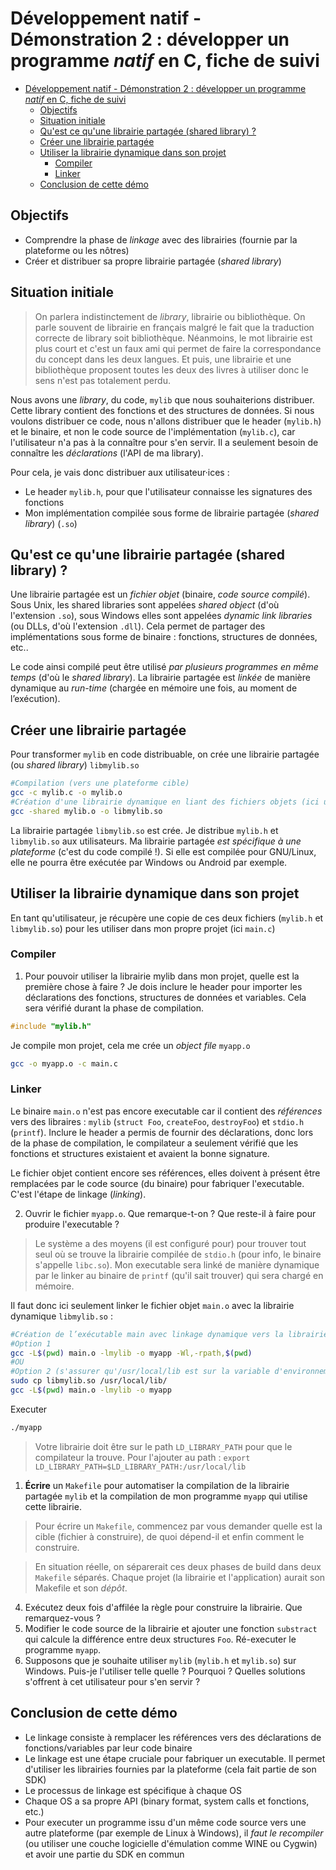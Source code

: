 # Développement natif - Démonstration 2 : développer un programme *natif* en C, fiche de suivi


- [Développement natif - Démonstration 2 : développer un programme *natif* en C, fiche de suivi](#développement-natif---démonstration-2--développer-un-programme-natif-en-c-fiche-de-suivi)
  - [Objectifs](#objectifs)
  - [Situation initiale](#situation-initiale)
  - [Qu'est ce qu'une librairie partagée (shared library) ?](#quest-ce-quune-librairie-partagée-shared-library-)
  - [Créer une librairie partagée](#créer-une-librairie-partagée)
  - [Utiliser la librairie dynamique dans son projet](#utiliser-la-librairie-dynamique-dans-son-projet)
    - [Compiler](#compiler)
    - [Linker](#linker)
  - [Conclusion de cette démo](#conclusion-de-cette-démo)


## Objectifs

- Comprendre la phase de *linkage* avec des librairies (fournie par la plateforme ou les nôtres)
- Créer et distribuer sa propre librairie partagée (*shared library*)

## Situation initiale

> On parlera indistinctement de *library*, librairie ou bibliothèque. On parle souvent de librairie en français malgré le fait que la traduction correcte de library soit bibliothèque. Néanmoins, le mot librairie est plus court et c'est un faux ami qui permet de faire la correspondance du concept dans les deux langues. Et puis, une librairie et une bibliothèque proposent toutes les deux des livres à utiliser donc le sens n'est pas totalement perdu.

Nous avons une *library*, du code, `mylib` que nous souhaiterions distribuer. Cette library contient des fonctions et des structures de données. Si nous voulons distribuer ce code, nous n'allons distribuer que le header (`mylib.h`) et le binaire, et non le code source de l'implémentation (`mylib.c`), car l'utilisateur n'a pas à la connaître pour s'en servir. Il a seulement besoin de connaître les *déclarations* (l'API de ma library).

Pour cela, je vais donc distribuer aux utilisateur·ices :

- Le header `mylib.h`, pour que l'utilisateur connaisse les signatures des fonctions
- Mon implémentation compilée sous forme de librairie partagée (*shared library*) (`.so`)

## Qu'est ce qu'une librairie partagée (shared library) ?

Une librairie partagée est un *fichier objet* (binaire, *code source compilé*). Sous Unix, les shared libraries sont appelées *shared object* (d'où l'extension `.so`), sous Windows elles sont appelées *dynamic link libraries* (ou DLLs, d'où l'extension `.dll`). Cela permet de partager des implémentations sous forme de binaire : fonctions, structures de données, etc.. 

Le code ainsi compilé peut être utilisé *par plusieurs programmes en même temps* (d'où le *shared library*). La librairie partagée est *linkée* de manière dynamique au *run-time* (chargée en mémoire une fois, au moment de l’exécution).

## Créer une librairie partagée

Pour transformer `mylib` en code distribuable, on crée une librairie partagée (ou *shared library*) `libmylib.so`

~~~bash
#Compilation (vers une plateforme cible)
gcc -c mylib.c -o mylib.o
#Création d'une librairie dynamique en liant des fichiers objets (ici un seul)
gcc -shared mylib.o -o libmylib.so
~~~

La librairie partagée `libmylib.so` est crée. Je distribue `mylib.h` et `libmylib.so` aux utilisateurs. Ma librairie partagée *est spécifique à une plateforme* (c'est du code compilé !). Si elle est compilée pour GNU/Linux, elle ne pourra être exécutée par Windows ou Android par exemple.

## Utiliser la librairie dynamique dans son projet

En tant qu'utilisateur, je récupère une copie de ces deux fichiers (`mylib.h` et `libmylib.so`) pour les utiliser dans mon propre projet (ici `main.c`)

### Compiler

1. Pour pouvoir utiliser la librairie mylib dans mon projet, quelle est la première chose à faire ? Je dois inclure le header pour importer les déclarations des fonctions, structures de données et variables. Cela sera vérifié durant la phase de compilation.

~~~c
#include "mylib.h"
~~~

Je compile mon projet, cela me crée un *object file* `myapp.o`

~~~bash
gcc -o myapp.o -c main.c
~~~

### Linker

Le binaire `main.o` n'est pas encore executable car il contient des *références* vers des libraires : `mylib` (`struct Foo`, `createFoo`, `destroyFoo`) et `stdio.h` (`printf`). Inclure le header a permis de fournir des déclarations, donc lors de la phase de compilation, le compilateur a seulement vérifié que les fonctions et structures existaient et avaient la bonne signature. 

Le fichier objet contient encore ses références, elles doivent à présent être remplacées par le code source (du binaire) pour fabriquer l'executable. C'est l'étape de linkage (*linking*). 

2. Ouvrir le fichier `myapp.o`. Que remarque-t-on ? Que reste-il à faire pour produire l'executable ?

> Le système a des moyens (il est configuré pour) pour trouver tout seul où se trouve la librairie compilée de `stdio.h` (pour info, le binaire s'appelle `libc.so`). Mon executable sera linké de manière dynamique par le linker au binaire de `printf` (qu'il sait trouver) qui sera chargé en mémoire.

Il faut donc ici seulement linker le fichier objet `main.o` avec la librairie dynamique `libmylib.so` :

~~~bash
#Création de l’exécutable main avec linkage dynamique vers la librairie. Plusieurs options
#Option 1
gcc -L$(pwd) main.o -lmylib -o myapp -Wl,-rpath,$(pwd)
#OU 
#Option 2 (s'assurer qu'/usr/local/lib est sur la variable d'environnement LD_LIBRARY_PATH)
sudo cp libmylib.so /usr/local/lib/
gcc -L$(pwd) main.o -lmylib -o myapp
~~~

Executer

~~~bash
./myapp
~~~

> Votre librairie doit être sur le path `LD_LIBRARY_PATH` pour que le compilateur la trouve. Pour l'ajouter au path : `export LD_LIBRARY_PATH=$LD_LIBRARY_PATH:/usr/local/lib`

1. **Écrire** un `Makefile` pour automatiser la compilation de la librairie partagée `mylib` et la compilation de mon programme `myapp` qui utilise cette librairie.

> Pour écrire un `Makefile`, commencez par vous demander quelle est la cible (fichier à construire), de quoi dépend-il et enfin comment le construire.

> En situation réelle, on séparerait ces deux phases de build dans deux `Makefile` séparés. Chaque projet (la librairie et l'application) aurait son Makefile et son *dépôt*.


4. Exécutez deux fois d'affilée la règle pour construire la librairie. Que remarquez-vous ?
5. Modifier le code source de la librairie et ajouter une fonction `substract` qui calcule la différence entre deux structures `Foo`. Ré-executer le programme `myapp`.
6. Supposons que je souhaite utiliser `mylib` (`mylib.h` et `mylib.so`) sur Windows. Puis-je l'utiliser telle quelle ? Pourquoi ? Quelles solutions s'offrent à cet utilisateur pour s'en servir ?


## Conclusion de cette démo

- Le linkage consiste à remplacer les références vers des déclarations de fonctions/variables par leur code binaire
- Le linkage est une étape cruciale pour fabriquer un executable. Il permet d'utiliser les librairies fournies par la plateforme (cela fait partie de son SDK)
- Le processus de linkage est spécifique à chaque OS
- Chaque OS a sa propre API (binary format, system calls et fonctions, etc.) 
- Pour executer un programme issu d'un même code source vers une autre plateforme (par exemple de Linux à Windows), il *faut le recompiler* (ou utiliser une couche logicielle d'émulation comme WINE ou Cygwin) et avoir une partie du SDK en commun
